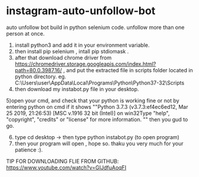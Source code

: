 # instagram-auto-unfollow-bot
auto unfollow bot build in  python selenium code. unfollow more than one person at once.


1) install python3 and add it in your environment variable.
2) then install pip selenium , intall pip stdiomask .
3) after that download chrome driver from https://chromedriver.storage.googleapis.com/index.html?path=80.0.3987.16/ , and put the extracted file in scripts folder located in python directory. eg. C:\Users\user\AppData\Local\Programs\Python\Python37-32\Scripts
4) then download my instabot.py file in your desktop.

5)open your cmd, and check that your python is working fine or not by entering python on cmd  if it shows ""Python 3.7.3 (v3.7.3:ef4ec6ed12, Mar 25 2019, 21:26:53) [MSC v.1916 32 bit (Intel)] on win32Type "help", "copyright", "credits" or "license" for more information. ""   then you gud to go.

6) type cd desktop -> then type  python instabot.py (to open program)
7) then your program will open , hope so. thaku you very much for your patience :).



TIP FOR DOWNLOADING FLIE FROM GITHUB:
https://www.youtube.com/watch?v=GIJdfuAoqFI


